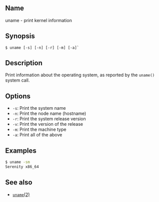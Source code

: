 ## Name

uname - print kernel information

## Synopsis

```**sh
$ uname [-s] [-n] [-r] [-m] [-a]`
```

## Description

Print information about the operating system, as reported by the `uname()`
system call.

## Options

* `-s`: Print the system name
* `-n`: Print the node name (hostname)
* `-r`: Print the system release version
* `-v`: Print the version of the release
* `-m`: Print the machine type
* `-a`: Print all of the above

## Examples

```sh
$ uname -sm
Serenity x86_64
```

## See also

* [`uname`(2)](help://man/2/uname)

